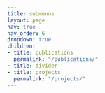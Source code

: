 ```yaml
---
title: submenus
layout: page
nav: true
nav_order: 6
dropdown: true
children:
- title: publications
  permalink: "/publications/"
- title: divider
- title: projects
  permalink: "/projects/"
---
```


